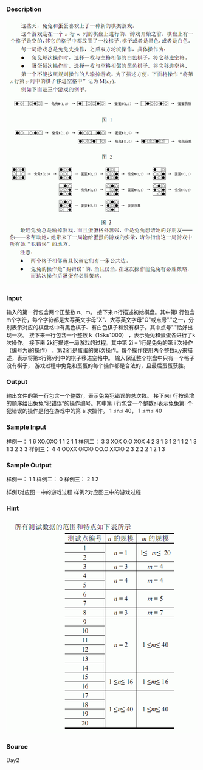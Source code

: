 
### Description
![](/JudgeOnline/upload/201310/11.jpg)
### Input
输入的第一行包含两个正整数 n、m。 
接下来 n行描述初始棋盘。其中第i 行包含 m个字符，每个字符都是大写英文字母"X"、大写英文字母"O"或点号"."之一，分别表示对应的棋盘格中有黑色棋子、有白色棋子和没有棋子。其中点号"."恰好出现一次。 
接下来一行包含一个整数 k（1≤k≤1000） ，表示兔兔和蛋蛋各进行了k次操作。 
接下来 2k行描述一局游戏的过程。其中第 2i – 1行是兔兔的第 i 次操作（编号为i的操作） ，第2i行是蛋蛋的第i次操作。每个操作使用两个整数x,y来描述，表示将第x行第y列中的棋子移进空格中。 
输入保证整个棋盘中只有一个格子没有棋子， 游戏过程中兔兔和蛋蛋的每个操作都是合法的，且最后蛋蛋获胜。 
### Output
输出文件的第一行包含一个整数r，表示兔兔犯错误的总次数。 
接下来r 行按递增的顺序给出兔兔“犯错误”的操作编号。其中第 i 行包含一个整数ai表示兔兔第i 个犯错误的操作是他在游戏中的第 ai次操作。 
1 ≤n≤ 40， 1 ≤m≤ 40 
### Sample Input
样例一：
1 6 
XO.OXO 
1 
1 2 
1 1 
样例二：
3 3 
XOX 
O.O 
XOX 
4 
2 3 
1 3 
1 2 
1 1 
2 1 
3 1 
3 2 
3 3 
样例三：
4 4 
OOXX 
OXXO 
OO.O 
XXXO 
2 
3 2 
2 2 
1 2 
1 3 
### Sample Output
样例一：
1 
1 
样例二：
0
样例三：
2
1
2

样例1对应图一中的游戏过程
样例2对应图三中的游戏过程
### Hint
![](/JudgeOnline/upload/201310/22.jpg)
### Source
Day2